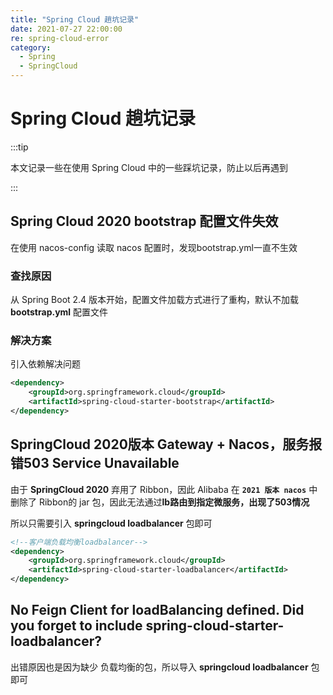 ```yaml
---
title: "Spring Cloud 趟坑记录"
date: 2021-07-27 22:00:00
re: spring-cloud-error
category:
  - Spring
  - SpringCloud
---
```


# Spring Cloud 趟坑记录

:::tip

本文记录一些在使用 Spring Cloud 中的一些踩坑记录，防止以后再遇到

:::

## Spring Cloud 2020 bootstrap 配置文件失效

在使用 nacos-config 读取 nacos 配置时，发现bootstrap.yml一直不生效

###  查找原因

从 Spring Boot 2.4 版本开始，配置文件加载方式进行了重构，默认不加载 **bootstrap.yml** 配置文件

### 解决方案

引入依赖解决问题

```xml
<dependency>
	<groupId>org.springframework.cloud</groupId>
	<artifactId>spring-cloud-starter-bootstrap</artifactId>
</dependency>
```



## SpringCloud 2020版本 Gateway + Nacos，服务报错503 Service Unavailable

由于 **SpringCloud 2020** 弃用了 Ribbon，因此 Alibaba 在 **`2021 版本 nacos`** 中删除了 Ribbon的 jar 包，因此无法通过**lb路由到指定微服务，出现了503情况**

所以只需要引入 **springcloud loadbalancer** 包即可

```xml
<!--客户端负载均衡loadbalancer-->
<dependency>
	<groupId>org.springframework.cloud</groupId>
	<artifactId>spring-cloud-starter-loadbalancer</artifactId>
</dependency>
```



## No Feign Client for loadBalancing defined. Did you forget to include spring-cloud-starter-loadbalancer?

出错原因也是因为缺少 负载均衡的包，所以导入  **springcloud loadbalancer** 包即可

